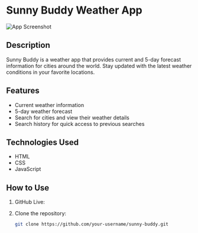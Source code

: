 # Sunny Buddy Weather App

![App Screenshot](./screenshot.png)

## Description

Sunny Buddy is a weather app that provides current and 5-day forecast information for cities around the world. Stay updated with the latest weather conditions in your favorite locations.

## Features

- Current weather information
- 5-day weather forecast
- Search for cities and view their weather details
- Search history for quick access to previous searches

## Technologies Used

- HTML
- CSS
- JavaScript

## How to Use

1. GitHub Live: 




2. Clone the repository:

   ```bash
   git clone https://github.com/your-username/sunny-buddy.git
